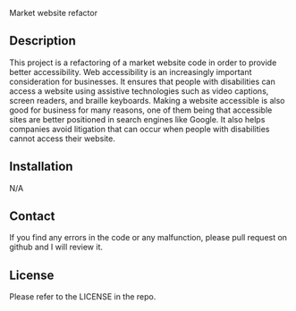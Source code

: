Market website refactor

## Description 

 This project is a refactoring of a market website code in order to provide better accessibility.
 Web accessibility is an increasingly important consideration for businesses. It ensures that people with disabilities can access a website using assistive technologies such as video captions, screen readers, and braille keyboards. Making a website accessible is also good for business for many reasons, one of them being that accessible sites are better positioned in search engines like Google. It also helps companies avoid litigation that can occur when people with disabilities cannot access their website.



## Installation

N/A


## Contact

If you find any errors in the code or any malfunction, please pull request on github and I will review it. 


## License

Please refer to the LICENSE in the repo.


